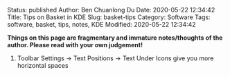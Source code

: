 Status: published
Author: Ben Chuanlong Du
Date: 2020-05-22 12:34:42
Title: Tips on Basket in KDE 
Slug: basket-tips
Category: Software
Tags: software, basket, tips, notes, KDE
Modified: 2020-05-22 12:34:42

**Things on this page are fragmentary and immature notes/thoughts of the author. Please read with your own judgement!**
 

1. Toolbar Settings -> Text Positions -> Text Under Icons give you more horizontal spaces
